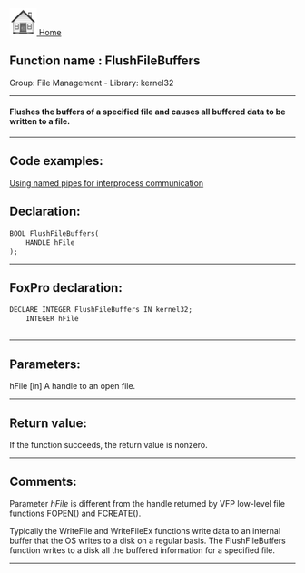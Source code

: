 [<img src="../../images/home.png"> Home ](https://github.com/VFPX/Win32API)  

## Function name : FlushFileBuffers
Group: File Management - Library: kernel32    
***  


#### Flushes the buffers of a specified file and causes all buffered data to be written to a file.
***  


## Code examples:
[Using named pipes for interprocess communication](../../samples/sample_522.md)  

## Declaration:
```foxpro  
BOOL FlushFileBuffers(
	HANDLE hFile
);  
```  
***  


## FoxPro declaration:
```foxpro  
DECLARE INTEGER FlushFileBuffers IN kernel32;
	INTEGER hFile
  
```  
***  


## Parameters:
hFile 
[in] A handle to an open file.  
***  


## Return value:
If the function succeeds, the return value is nonzero.  
***  


## Comments:
Parameter <Em>hFile</Em> is different from the handle returned by VFP low-level file functions FOPEN() and FCREATE().  
  
Typically the WriteFile and WriteFileEx functions write data to an internal buffer that the OS writes to a disk on a regular basis. The FlushFileBuffers function writes to a disk all the buffered information for a specified file.  
  
***  

